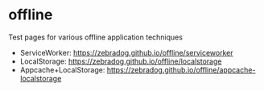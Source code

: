 # offline
Test pages for various offline application techniques

- ServiceWorker: https://zebradog.github.io/offline/serviceworker
- LocalStorage: https://zebradog.github.io/offline/localstorage
- Appcache+LocalStorage: https://zebradog.github.io/offline/appcache-localstorage
